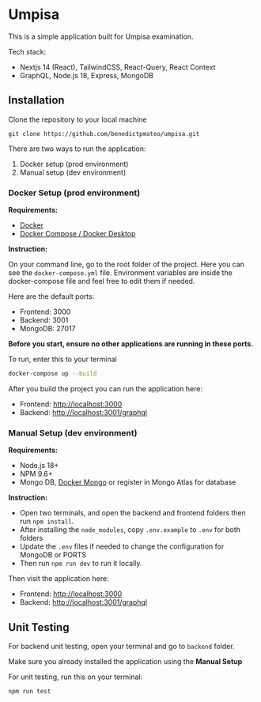 # Umpisa

This is a simple application built for Umpisa examination.

Tech stack:
* Nextjs 14 (React), TailwindCSS, React-Query, React Context
* GraphQL, Node.js 18, Express, MongoDB

## Installation

Clone the repository to your local machine
```
git clone https://github.com/benedictpmateo/umpisa.git
```

There are two ways to run the application:
1. Docker setup (prod environment)
2. Manual setup (dev environment)


### Docker Setup (prod environment)

**Requirements:**
* [Docker](https://docs.docker.com/get-docker/)
* [Docker Compose / Docker Desktop](https://docs.docker.com/compose/install/)


**Instruction:**

On your command line, go to the root folder of the project. Here you can see the `docker-compose.yml` file. Environment variables are inside the docker-compose file and feel free to edit them if needed.

Here are the default ports:
* Frontend: 3000
* Backend: 3001
* MongoDB: 27017

**Before you start, ensure no other applications are running in these ports.**

To run, enter this to your terminal
```bash
docker-compose up --build
```

After you build the project you can run the application here:
* Frontend: [http://localhost:3000](http://localhost:3000)
* Backend: [http://localhost:3001/graphql](http://localhost:3001/graphql)

### Manual Setup (dev environment)

**Requirements:**
* Node.js 18+
* NPM 9.6+
* Mongo DB, [Docker Mongo](https://hub.docker.com/_/mongo) or register in Mongo Atlas for database

**Instruction:**

* Open two terminals, and open the backend and frontend folders then run `npm install`.
* After installing the `node_modules`, copy `.env.example` to `.env` for both folders
* Update the `.env` files if needed to change the configuration for MongoDB or PORTS
* Then run `npm run dev` to run it locally.

Then visit the application here:
* Frontend: [http://localhost:3000](http://localhost:3000)
* Backend: [http://localhost:3001/graphql](http://localhost:3001/graphql)

## Unit Testing

For backend unit testing, open your terminal and go to `backend` folder.

Make sure you already installed the application using the **Manual Setup**

For unit testing, run this on your terminal:
```
npm run test
```
